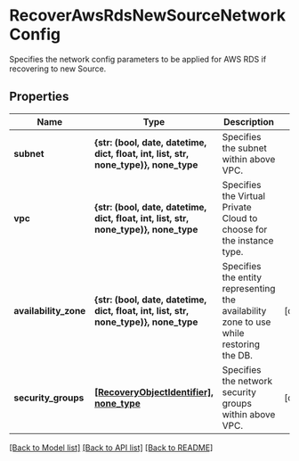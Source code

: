 # RecoverAwsRdsNewSourceNetworkConfig

Specifies the network config parameters to be applied for AWS RDS if recovering to new Source.

## Properties
Name | Type | Description | Notes
------------ | ------------- | ------------- | -------------
**subnet** | **{str: (bool, date, datetime, dict, float, int, list, str, none_type)}, none_type** | Specifies the subnet within above VPC. | 
**vpc** | **{str: (bool, date, datetime, dict, float, int, list, str, none_type)}, none_type** | Specifies the Virtual Private Cloud to choose for the instance type. | 
**availability_zone** | **{str: (bool, date, datetime, dict, float, int, list, str, none_type)}, none_type** | Specifies the entity representing the availability zone to use while restoring the DB. | [optional] 
**security_groups** | [**[RecoveryObjectIdentifier], none_type**](RecoveryObjectIdentifier.md) | Specifies the network security groups within above VPC. | [optional] 

[[Back to Model list]](../README.md#documentation-for-models) [[Back to API list]](../README.md#documentation-for-api-endpoints) [[Back to README]](../README.md)


